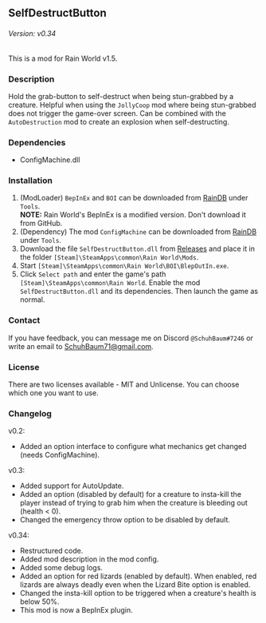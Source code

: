 ## SelfDestructButton
###### Version: v0.34
This is a mod for Rain World v1.5.

### Description
Hold the grab-button to self-destruct when being stun-grabbed by a creature. 
Helpful when using the `JollyCoop` mod where being stun-grabbed does not trigger the game-over screen. Can be combined with the `AutoDestruction` mod to create an explosion when self-destructing.

### Dependencies
- ConfigMachine.dll

### Installation
1. (ModLoader) `BepInEx` and `BOI` can be downloaded from [RainDB](https://www.raindb.net/) under `Tools`.  
  **NOTE:** Rain World's BepInEx is a modified version. Don't download it from GitHub.
2. (Dependency) The mod `ConfigMachine` can be downloaded from [RainDB](https://www.raindb.net/) under `Tools`.
3. Download the file  `SelfDestructButton.dll` from [Releases](https://github.com/SchuhBaum/SelfDestructButton/releases) and place it in the folder `[Steam]\SteamApps\common\Rain World\Mods`.
4. Start `[Steam]\SteamApps\common\Rain World\BOI\BlepOutIn.exe`.
5. Click `Select path` and enter the game's path `[Steam]\SteamApps\common\Rain World`. Enable the mod `SelfDestructButton.dll` and its dependencies. Then launch the game as normal. 

### Contact
If you have feedback, you can message me on Discord `@SchuhBaum#7246` or write an email to SchuhBaum71@gmail.com.

### License
There are two licenses available - MIT and Unlicense. You can choose which one you want to use.  

### Changelog
v0.2:
- Added an option interface to configure what mechanics get changed (needs ConfigMachine).

v0.3:
- Added support for AutoUpdate.
- Added an option (disabled by default) for a creature to insta-kill the player instead of trying to grab him when the creature is bleeding out (health < 0).
- Changed the emergency throw option to be disabled by default.

v0.34:
- Restructured code.
- Added mod description in the mod config.
- Added some debug logs.
- Added an option for red lizards (enabled by default). When enabled, red lizards are always deadly even when the Lizard Bite option is enabled.
- Changed the insta-kill option to be triggered when a creature's health is below 50%.
- This mod is now a BepInEx plugin.